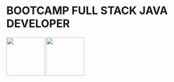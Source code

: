 # BOOTCAMP FULL STACK JAVA DEVELOPER

<img src="https://pbs.twimg.com/profile_images/1121533260675342336/p1snADqF_400x400.png" width=100 align="left">

<img src="https://scontent.fqrc1-1.fna.fbcdn.net/v/t1.0-9/p960x960/70892378_771463856623983_5129963179484381184_o.jpg?_nc_cat=110&_nc_oc=AQlf-69D6aSyqHOq0O-e-4hx5znAfi8a9U4BAenlYO2ZtKLlmH0yDqhdoL2k6mICy2o&_nc_ht=scontent.fqrc1-1.fna&_nc_tp=6&oh=6c7deb7d3abfc856dce4c9b52afd57f5&oe=5EB8F5E6" width=100 align="left">


